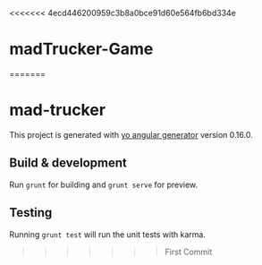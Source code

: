 <<<<<<< 4ecd446200959c3b8a0bce91d60e564fb6bd334e
# madTrucker-Game
=======
# mad-trucker

This project is generated with [yo angular generator](https://github.com/yeoman/generator-angular)
version 0.16.0.

## Build & development

Run `grunt` for building and `grunt serve` for preview.

## Testing

Running `grunt test` will run the unit tests with karma.
>>>>>>> First Commit
